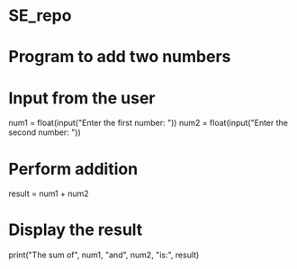 # SE_repo
# Program to add two numbers

# Input from the user
num1 = float(input("Enter the first number: "))
num2 = float(input("Enter the second number: "))

# Perform addition
result = num1 + num2

# Display the result
print("The sum of", num1, "and", num2, "is:", result)

